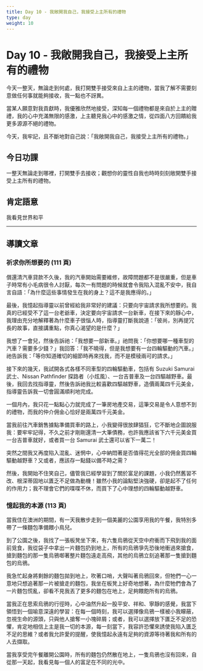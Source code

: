 ```yaml
---
title: Day 10 - 我敞開我自己，我接受上主所有的禮物
type: day
weight: 10
---
```


# Day 10 - 我敞開我自己，我接受上主所有的禮物

今天一整天，無論走到何處，我打開雙手接受來自上主的禮物，當我了解不需要刻意做任何事就能夠接收，我一點也不訝異。

當某人願意對我貢獻時，我優雅欣然地接受，深知每一個禮物都是來自於上主的贈禮，我的心中充滿無限的感激，上主聽見我心中的感激之情，從四面八方回饋給我更多源源不絕的禮物。

今天，我牢記，且不斷地對自己說：「我敞開我自己，我接受上主所有的禮物。」

## 今日功課

一整天無論走到哪裡，打開雙手去接收；觀想你的靈性自我也時時刻刻敞開雙手接受上主所有的禮物。

## 肯定語意

我看見世界和平

---

## 導讀文章

### 祈求你所想要的 (111 頁)

償還清汽車貸款不久後，我的汽車開始需要維修，故障問題都不是很嚴重，但是車子時常有小毛病很令人討厭，每次一有問題的時候就會令我陷入混亂不安中，我自言自語：「為什麼這些事情發生在我的身上？這不是我應得的。」

最後，我憶起指導靈以前曾經給我非常好的建議：只要向宇宙請求我所想要的。我真的已經受不了這一台老爺車，決定要向宇宙請求一台新車，在接下來的靜心中，我理由充分地解釋著為什麼車子很惱人時，指導靈打斷我說道：「彼尚，別再提冗長的故事，直接講重點，你真心渴望的是什麼？」

我想了一會兒，然後告訴祂：「我想要一部新車。」祂問我：「你想要哪一種車型的汽車？需要多少錢？」我回答：「我不曉得，但是我想要有一台四輪驅動的汽車。」祂告訴我：「等你知道確切的細節時再來找我，而不是模稜兩可的請求。」

接下來的幾天，我試開各式各樣不同車型的四輪驅動車，包括有 Suzuki Samurai 武士、Nissan Pathfinder 探路者（小炫風）、一台吉普車及一台四驅越野車。最後，我回去找指導靈，然後告訴祂我比較喜歡四驅越野車，造價兩萬四千元美金，指導靈告訴我一切會圓滿順利地完成。

一個月內，我只花一點點心力就完成了一筆房地產交易，這筆交易是令人意想不到的禮物，而我的仲介佣金心恰好是兩萬四千元美金。

當我前往汽車銷售據點準備買車的路上，小我變得很放肆猖狂，它不斷地企圖說服我：要牢牢記得，不久之前才剛剛還清一大筆債務，也許我應該省下六千元美金買一台吉普車就好，或者買一台 Samurai 武士還可以省下一萬二！

突然之間我又再度陷入混亂、迷惘中，心中納悶著是否值得花光全部的佣金買四輪驅動越野車？又或者，應該存一點錢以備不時之需？

然後，我開始不住笑自己，儘管我已經學習到了關於富足的課題，小我仍然舊習不改、根深蒂固地以匱乏不足做為動機！雖然小我的論點堅決強硬，卻是起不了任何的作用力；我不理會它們的喋喋不休，而買下了心中理想的四輪驅動越野車。

### 憶起我的本源 (113 頁)

當我住在澳洲的期間，有一天我散步走到一個美麗的公園享用我的午餐，我特別多帶了一條麵包準備餵小鳥兒。

到了公園之後，我找了一張板凳坐下來，有六隻烏鴉從天空中府衝而下飛到我的面前覓食，我從袋子中拿出一片麵包扔到地上，所有的烏鴉爭先恐後地衝過來搶食，搶到麵包的那一隻烏鴉啣著整片麵包遠走高飛，其他的烏鴉立刻追著那一隻搶到麵包的烏鴉。

我急忙起身將剩餘的麵包拋到地上，吹著口哨，大聲叫著烏鴉回來，但牠們一心一意地只想追著那一片被搶走的麵包，我坐在板凳上好奇地想著，為什麼牠們會為了一片麵包慌亂，卻看不見我丟了更多的麵包在地上，足夠餵飽所有的烏鴉。

當我正在思索烏鴉的行徑時，心中油然升起一股平安、祥和、寧靜的感覺，我當下領悟到一個喻意深遠的學習：在每一個時刻，我可以選擇像烏鴉一樣被小我矇蔽，忽視生命的源頭，只與他人搶奪一小塊碎屑；或者，我可以選擇放下匱乏不足的恐懼，肯定地相信上主是我一切的本源，每一刻當下，我容許恐懼來誘使我陷入匱乏不足的思維？或者我允許愛的提醒，使我憶起永遠有足夠的資源等待著我和所有的人去擷取。

當我享受完午餐離開公園時，所有的麵包仍然散在地上，一隻烏鴉也沒有回來，自從那一天起，我看見每一個人的富足在不同的光中。
